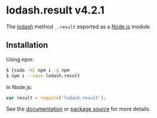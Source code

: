 # lodash.result v4.2.1

The [lodash](https://lodash.com/) method `_.result` exported as a [Node.js](https://nodejs.org/) module.

## Installation

Using npm:
```bash
$ {sudo -H} npm i -g npm
$ npm i --save lodash.result
```

In Node.js:
```js
var result = require('lodash.result');
```

See the [documentation](https://lodash.com/docs#result) or [package source](https://github.com/lodash/lodash/blob/4.2.1-npm-packages/lodash.result) for more details.
